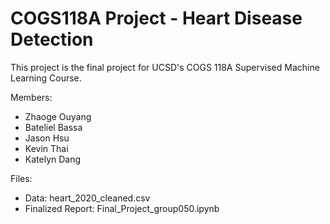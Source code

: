 # COGS118A Project - Heart Disease Detection
This project is the final project for UCSD's COGS 118A Supervised Machine Learning Course.

Members:
- Zhaoge Ouyang
- Bateliel Bassa
- Jason Hsu
- Kevin Thai
- Katelyn Dang

Files:
- Data: heart_2020_cleaned.csv
- Finalized Report: Final_Project_group050.ipynb
